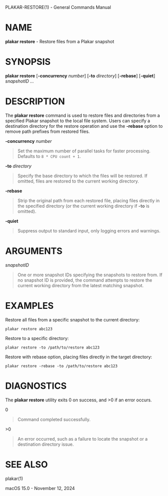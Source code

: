 PLAKAR-RESTORE(1) - General Commands Manual

# NAME

**plakar restore** - Restore files from a Plakar snapshot

# SYNOPSIS

**plakar restore**
\[**-concurrency**&nbsp;*number*]
\[**-to**&nbsp;*directory*]
\[**-rebase**]
\[**-quiet**]
*snapshotID&nbsp;...*

# DESCRIPTION

The
**plakar restore**
command is used to restore files and directories from a specified
Plakar snapshot to the local file system.
Users can specify a destination directory for the restore operation
and use the
**-rebase**
option to remove path prefixes from restored files.

**-concurrency** *number*

> Set the maximum number of parallel tasks for faster
> processing.
> Defaults to
> `8 * CPU count + 1`.

**-to** *directory*

> Specify the base directory to which the files will be restored.
> If omitted, files are restored to the current working directory.

**-rebase**

> Strip the original path from each restored file, placing files
> directly in the specified directory (or the current working directory
> if
> **-to**
> is omitted).

**-quiet**

> Suppress output to standard input, only logging errors and warnings.

# ARGUMENTS

*snapshotID*

> One or more snapshot IDs specifying the snapshots to restore from.
> If no snapshot ID is provided, the command attempts to restore the
> current working directory from the latest matching snapshot.

# EXAMPLES

Restore all files from a specific snapshot to the current directory:

	plakar restore abc123

Restore to a specific directory:

	plakar restore -to /path/to/restore abc123

Restore with rebase option, placing files directly in the target directory:

	plakar restore -rebase -to /path/to/restore abc123

# DIAGNOSTICS

The **plakar restore** utility exits&#160;0 on success, and&#160;&gt;0 if an error occurs.

0

> Command completed successfully.

&gt;0

> An error occurred, such as a failure to locate the snapshot or a
> destination directory issue.

# SEE ALSO

plakar(1)

macOS 15.0 - November 12, 2024
